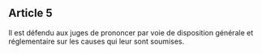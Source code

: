 Article 5
----
Il est défendu aux juges de prononcer par voie de disposition générale et
réglementaire sur les causes qui leur sont soumises.
